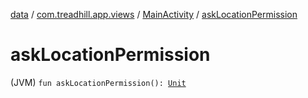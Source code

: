 [data](../../index.md) / [com.treadhill.app.views](../index.md) / [MainActivity](index.md) / [askLocationPermission](./ask-location-permission.md)

# askLocationPermission

(JVM) `fun askLocationPermission(): `[`Unit`](https://kotlinlang.org/api/latest/jvm/stdlib/kotlin/-unit/index.html)